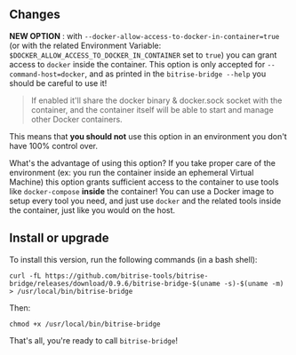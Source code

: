 ## Changes

__NEW OPTION__ : with `--docker-allow-access-to-docker-in-container=true` (or with the related Environment Variable: `$DOCKER_ALLOW_ACCESS_TO_DOCKER_IN_CONTAINER` set to `true`) you can grant access to `docker` inside the container. This option is only accepted for `--command-host=docker`, and as printed in the `bitrise-bridge --help` you should be careful to use it!

> If enabled it'll share the docker binary & docker.sock socket with the container, and the container itself will be able to start and manage other Docker containers.

This means that **you should not** use this option in an environment you don't have 100% control over.

What's the advantage of using this option?
If you take proper care of the environment (ex: you run the container inside an ephemeral Virtual Machine)
this option grants sufficient access to the container to use tools like `docker-compose` **inside** the
container! You can use a Docker image to setup every tool you need, and just use `docker` and the related tools
inside the container, just like you would on the host.


## Install or upgrade

To install this version, run the following commands (in a bash shell):

```
curl -fL https://github.com/bitrise-tools/bitrise-bridge/releases/download/0.9.6/bitrise-bridge-$(uname -s)-$(uname -m) > /usr/local/bin/bitrise-bridge
```

Then:

```
chmod +x /usr/local/bin/bitrise-bridge
```

That's all, you're ready to call `bitrise-bridge`!
